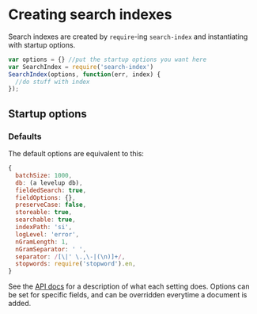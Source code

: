 # Creating search indexes

Search indexes are created by `require`-ing `search-index` and
instantiating with startup options.


```javascript
var options = {} //put the startup options you want here
var SearchIndex = require('search-index')
SearchIndex(options, function(err, index) {
  //do stuff with index
});
```

## Startup options

### Defaults

The default options are equivalent to this:

```javascript
{
  batchSize: 1000,
  db: (a levelup db),
  fieldedSearch: true,
  fieldOptions: {},
  preserveCase: false,
  storeable: true,
  searchable: true,
  indexPath: 'si',
  logLevel: 'error',
  nGramLength: 1,
  nGramSeparator: ' ',
  separator: /[\|' \.,\-|(\n)]+/,
  stopwords: require('stopword').en,
}
```

See the [API docs](API.md#options-and-settings-1) for a description of what each setting
does. Options can be set for specific fields, and can be overridden
everytime a document is added.